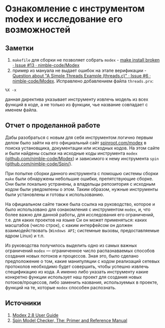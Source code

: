 # Ознакомление с инструментом modex и исследование его возможностей

## Заметки

1. `makefile` для сборки не позволяет собрать `modex` - [make install broken · Issue #13 · nimble-code/Modex](https://github.com/nimble-code/Modex/issues/13)
2. пример из мануала не выдает ошибок на этапе верификации - [Question about "A Simple Threads Example (threads.c)" · Issue #6 · nimble-code/Modex](https://github.com/nimble-code/Modex/issues/6). Исправлено добавлением файла `threads.prx`:
```
%X -x
```
данная директива указывает инструменту извлечь модель из всех функций в коде, а
не только из функции, чье название совпадает с именем файла.

## Отчет о проделанной работе

Дабы разобраться с новым для себя инструментом логично первым делом было зайти
на его официальный сайт [spinroot.com/modex](https://spinroot.com/modex/)
в поиска установщика, документации или исходных кодов. На этом сайте и были
найдены ссылки на исходные коды инструмента `modex` ([github.com/nimble-code/Modex](https://github.com/nimble-code/Modex/))
и зависимого к нему инструмента `spin` ([github.com/nimble-code/Spin/](https://github.com/nimble-code/Spin/)).

При попытке сборки данного инструмента с помощью системы сборки `make` были
обнаружены небольшие ошибки, препятствующие сборке. Они были локально устранены,
а владельцы репозитория с исходным кодом были уведомлены о этом. Таким образом,
нужные инструменты были установлены и готовы к использованию.

На официальном сайте также была ссылка на руководство, которое и было использовано
для ознакомления с инструментом `modex`, и, что более важно для данной
работы, для исследования его ограничений, т.е. для каких проектов на языке Си он
может применяться: каких масштабов (число строк), с каким интерфейсом он должен
взаимодействовать (`Windows API`; системные вызовы, предоставляемые ядром Linux)
и т.п.

Из руководства получилось выделить одно из самых важных ограничений `modex` &mdash;
ограниченное число распазнаваемых способов создания новых потоков и процессов.
Зная это, было сделано предположение о том, какие манипуляции с кодом реализаций
сетевых протоколов необходимо будет совершить, чтобы успешно извлечь спецификацию
из кода. А именно либо указать инструменту какие конкретно функции использует
наш проект для создания новых потоков/процессов, либо заменить названия,
используемых в проекте, функций на те, которые `modex` способен распознать.

## Источники

1. [Modex 2.8 User Guide](https://spinroot.com/modex/MANUAL.html)
2. [Spin Model Checker, The: Primer and Reference Manual](https://www.cin.ufpe.br/~acm/esd/intranet/spinPrimer.pdf)
